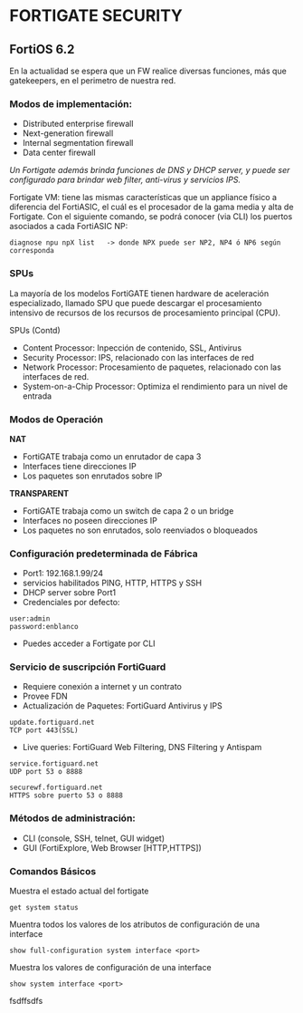 # FORTIGATE SECURITY
## FortiOS 6.2

En la actualidad se espera que un FW realice diversas funciones, más que gatekeepers, en el perimetro de nuestra red.

### Modos de implementación:
- Distributed enterprise firewall
- Next-generation firewall
- Internal segmentation firewall
- Data center firewall

*Un Fortigate además brinda funciones de DNS y DHCP server, y puede ser configurado para brindar web filter, anti-virus y servicios IPS.*

Fortigate VM: tiene las mismas características que un appliance físico a diferencia del FortiASIC, el cuál es el procesador de la gama media y alta de Fortigate.
Con el siguiente comando, se podrá conocer (via CLI) los puertos asociados a cada FortiASIC NP:

 ```
 diagnose npu npX list   -> donde NPX puede ser NP2, NP4 ó NP6 según corresponda
 ```
 
 ### SPUs
 La mayoría de los modelos FortiGATE tienen hardware de aceleración especializado, llamado SPU que puede descargar el procesamiento intensivo de recursos de los recursos de procesamiento principal (CPU).
 
 SPUs (Contd)
 - Content Processor: Inpección de contenido, SSL, Antivirus
 - Security Processor: IPS, relacionado con las interfaces de red
 - Network Processor: Procesamiento de paquetes, relacionado con las interfaces de red.
 - System-on-a-Chip Processor: Optimiza el rendimiento para un nivel de entrada
 
 ### Modos de Operación
 
 **NAT**
 - FortiGATE trabaja como un enrutador de capa 3
 - Interfaces tiene direcciones IP
 - Los paquetes son enrutados sobre IP
 
 **TRANSPARENT**
 - FortiGATE trabaja como un switch de capa 2 o un bridge
 - Interfaces no poseen direcciones IP
 - Los paquetes no son enrutados, solo reenviados o bloqueados
 
 ### Configuración predeterminada de Fábrica
 
 - Port1: 192.168.1.99/24
 - servicios habilitados PING, HTTP, HTTPS y SSH
 - DHCP server sobre Port1
 - Credenciales por defecto:
  ```
 user:admin
 password:enblanco
  ```
 - Puedes acceder a Fortigate por CLI
 
 ### Servicio de suscripción FortiGuard
 
 - Requiere conexión a internet y un contrato
 - Provee FDN
 - Actualización de Paquetes: FortiGuard Antivirus y IPS
 
 ```
 update.fortiguard.net
 TCP port 443(SSL)
 ```
 
 - Live queries: FortiGuard Web Filtering, DNS Filtering y Antispam
 
 ```
 service.fortiguard.net
 UDP port 53 o 8888
 
 securewf.fortiguard.net
 HTTPS sobre puerto 53 o 8888
 ```
### Métodos de administración:

- CLI (console, SSH, telnet, GUI widget)
- GUI (FortiExplore, Web Browser [HTTP,HTTPS])

### Comandos Básicos

Muestra el estado actual del fortigate
```
get system status
```
Muentra todos los valores de los atributos de configuración de una interface
```
show full-configuration system interface <port>
```
Muestra los valores de configuración de una interface
```
show system interface <port>
```


fsdffsdfs


